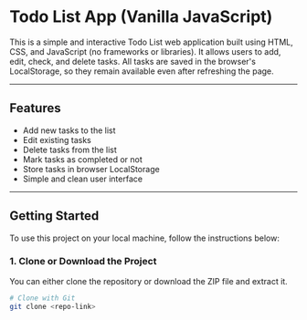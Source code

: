 # Todo List App (Vanilla JavaScript)

This is a simple and interactive Todo List web application built using HTML, CSS, and JavaScript (no frameworks or libraries). It allows users to add, edit, check, and delete tasks. All tasks are saved in the browser's LocalStorage, so they remain available even after refreshing the page.

---

## Features

- Add new tasks to the list
- Edit existing tasks
- Delete tasks from the list
- Mark tasks as completed or not
- Store tasks in browser LocalStorage
- Simple and clean user interface

---

## Getting Started

To use this project on your local machine, follow the instructions below:

### 1. Clone or Download the Project

You can either clone the repository or download the ZIP file and extract it.

```bash
# Clone with Git
git clone <repo-link>

